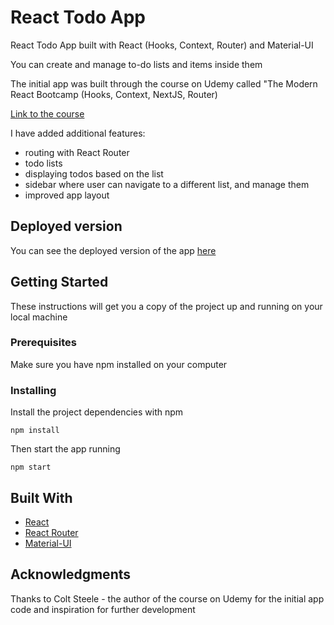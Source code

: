 # React Todo App

React Todo App built with React (Hooks, Context, Router) and Material-UI

You can create and manage to-do lists and items inside them

The initial app was built through the course on Udemy called "The Modern React Bootcamp (Hooks, Context, NextJS, Router)

[Link to the course](https://www.udemy.com/course/modern-react-bootcamp/)

I have added additional features:

- routing with React Router
- todo lists
- displaying todos based on the list
- sidebar where user can navigate to a different list, and manage them
- improved app layout

## Deployed version

You can see the deployed version of the app [here](https://adoring-chandrasekhar-3db32a.netlify.app/)

## Getting Started

These instructions will get you a copy of the project up and running on your local machine

### Prerequisites

Make sure you have npm installed on your computer

### Installing

Install the project dependencies with npm

```
npm install
```

Then start the app running

```
npm start
```

## Built With

- [React](https://reactjs.org/)
- [React Router](https://reacttraining.com/react-router/web/guides/quick-start)
- [Material-UI](https://material-ui.com/)

## Acknowledgments

Thanks to Colt Steele - the author of the course on Udemy for the initial app code and inspiration for further development
